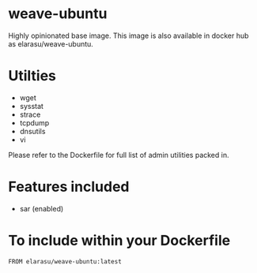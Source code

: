 # weave-ubuntu
Highly opinionated base image. This image is also available in docker hub as elarasu/weave-ubuntu.

# Utilties
 * wget
 * sysstat
 * strace
 * tcpdump
 * dnsutils
 * vi

Please refer to the Dockerfile for full list of admin utilities packed in.

# Features included
 * sar (enabled)

# To include within your Dockerfile

    FROM elarasu/weave-ubuntu:latest
